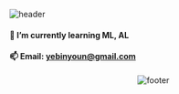 
![header](https://capsule-render.vercel.app/api?type=wave&color=gradient&height=300&section=header&text=YebinY's%20Github&fontSize=40)


#### 👋 I’m currently learning ML, AL
#### 📫 Email: yebinyoun@gmail.com
  <div align=center>


![footer](https://capsule-render.vercel.app/api?type=wave&color=gradient&height=150&section=footer)

<!--
**yebiny/yebiny** is a ✨ _special_ ✨ repository because its `README.md` (this file) appears on your GitHub profile.


Here are some ideas to get you started:

- 🔭 I’m currently working on ...
- 👯 I’m looking to collaborate on ...
- 🤔 I’m looking for help with ...
- 💬 Ask me about ...
- 📫 How to reach me: ...
- 😄 Pronouns: ...
- ⚡ Fun fact: ...
-->
